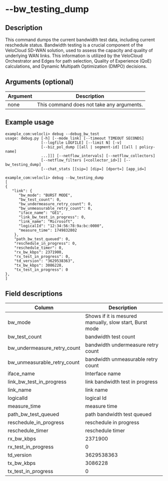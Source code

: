 #	--bw_testing_dump

##	Description
This command dumps the current bandwidth test data, including current reschedule status. Bandwidth testing is a crucial component of the VeloCloud SD-WAN solution, used to assess the capacity and quality of underlying WAN links. This information is utilized by the VeloCloud Orchestrator and Edges for path selection, Quality of Experience (QoE) calculations, and Dynamic Multipath Optimization (DMPO) decisions.

##  Arguments (optional)
| Argument | Description |
|---|---|
| none | This command does not take any arguments. |

##  Example usage
```
example_com:velocli> debug --debug_bw_test
usage: debug.py [-h] [--mode_link] [--timeout TIMEOUT SECONDS]
                [--logfile LOGFILE] [--limit N] [-v]
                [--biz_pol_dump [[all | segment-id] [[all | policy-name]
                ...]]] [--netflow_intervals] [--netflow_collectors]
                [--netflow_filters [<collector_id>]] [--bw_testing_dump]
                [--chat_stats [[sip=] [dip=] [dport=] [app_id=]
```
```
example_com:velocli> debug --bw_testing_dump
[
{
   "link": {
      "bw_mode": "BURST MODE",
      "bw_test_count": 0,
      "bw_undermeasure_retry_count": 0,
      "bw_unmeasurable_retry_count": 0,
      "iface_name": "GE1",
      "link_bw_test_in_progress": 0,
      "link_name": "Microsoft",
      "logicalId": "12:34:56:78:9a:bc:0000",
      "measure_time": 1749832802
    },
    "path_bw_test_queued": 0,
    "reschedule_in_progress": 0,
    "reschedule_timer": 0,
    "rx_bw_kbps": 2371900,
    "rx_test_in_progress": 0,
    "td_version": "3629538363",
    "tx_bw_kbps": 3086228,
    "tx_test_in_progress": 0
},
]
```
##  Field descriptions
| Column | Description |
|---|---|
| bw_mode | Shows if it is mesured manually, slow start, Burst mode |
| bw_test_count| bandwidth test count |
| bw_undermeasure_retry_count | bandwidth undermeasure retry count |
| bw_unmeasurable_retry_count | bandwidth unmeasurable retry count |
| iface_name | Interface name |
| link_bw_test_in_progress | link bandwidth test in progress  |
| link_name | link name |
| logicalId | logical Id |
| measure_time | measure time |  
| path_bw_test_queued | path bandwidth test queued  |
| reschedule_in_progress | reschedule in progress |
| reschedule_timer | reschedule timer |
| rx_bw_kbps | 2371900 |
| rx_test_in_progress | 0 |
| td_version | 3629538363 |
| tx_bw_kbps | 3086228 |
| tx_test_in_progress | 0 |
